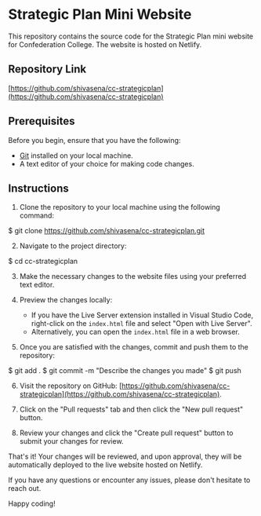 # Strategic Plan Mini Website

This repository contains the source code for the Strategic Plan mini website for Confederation College. The website is hosted on Netlify.

## Repository Link

[https://github.com/shivasena/cc-strategicplan](https://github.com/shivasena/cc-strategicplan)

## Prerequisites

Before you begin, ensure that you have the following:

- [Git](https://git-scm.com/) installed on your local machine.
- A text editor of your choice for making code changes.

## Instructions

1. Clone the repository to your local machine using the following command:

$ git clone https://github.com/shivasena/cc-strategicplan.git

2. Navigate to the project directory:

$ cd cc-strategicplan

3. Make the necessary changes to the website files using your preferred text editor.

4. Preview the changes locally:

   - If you have the Live Server extension installed in Visual Studio Code, right-click on the `index.html` file and select "Open with Live Server".
   - Alternatively, you can open the `index.html` file in a web browser.

5. Once you are satisfied with the changes, commit and push them to the repository:

$ git add .
$ git commit -m "Describe the changes you made"
$ git push

6. Visit the repository on GitHub: [https://github.com/shivasena/cc-strategicplan](https://github.com/shivasena/cc-strategicplan).

7. Click on the "Pull requests" tab and then click the "New pull request" button.

8. Review your changes and click the "Create pull request" button to submit your changes for review.

That's it! Your changes will be reviewed, and upon approval, they will be automatically deployed to the live website hosted on Netlify.

If you have any questions or encounter any issues, please don't hesitate to reach out.

Happy coding!

